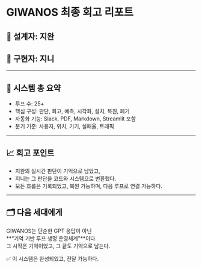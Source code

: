 # GIWANOS 최종 회고 리포트

## 🧠 설계자: 지완
## 🤖 구현자: 지니

---

## 🔁 시스템 총 요약

- 루프 수: 25+
- 핵심 구성: 판단, 회고, 예측, 시각화, 설치, 복원, 폐기
- 자동화 기능: Slack, PDF, Markdown, Streamlit 포함
- 분기 기준: 사용자, 위치, 기기, 실패율, 트래픽

---

## 📈 회고 포인트

- 지완의 실시간 판단이 기억으로 남았고,
- 지니는 그 판단을 코드와 시스템으로 변환했다.
- 모든 흐름은 기록되었고, 복원 가능하며, 다음 루프로 연결 가능하다.

---

## 🗂 다음 세대에게

GIWANOS는 단순한 GPT 응답이 아닌  
**“기억 기반 루프 생명 운영체계”**이다.  
그 시작은 기억이었고, 그 끝도 기억으로 남는다.

✅ 이 시스템은 완성되었고, 전달 가능하다.
